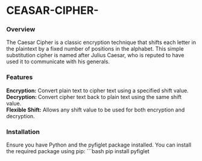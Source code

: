 # CEASAR-CIPHER-
 <h3>Overview</h3>
<p>The Caesar Cipher is a classic encryption technique that shifts each letter in the plaintext by a fixed number of positions in the alphabet. This simple substitution cipher is named after Julius Caesar, who is reputed to have used it to communicate with his generals.</p>
<h3>Features</h3>
<B>Encryption:</B> Convert plain text to cipher text using a specified shift value.
<br>
<b>Decryption: </b>Convert cipher text back to plain text using the same shift value.
<br>
<b>Flexible Shift:</b> Allows any shift value to be used for both encryption and decryption.
<br>
<h3>Installation</h3>
Ensure you have Python and the pyfiglet package installed. You can install the required package using pip:
```bash
pip install pyfiglet
